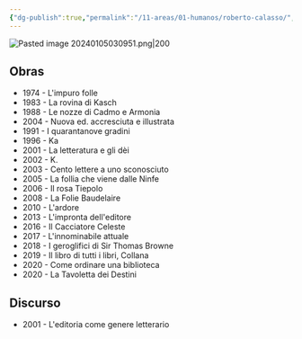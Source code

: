 ```yaml
---
{"dg-publish":true,"permalink":"/11-areas/01-humanos/roberto-calasso/","noteIcon":""}
---
```


![Pasted image 20240105030951.png|200](/img/user/02%20Image/Pasted%20image%2020240105030951.png)
## Obras
- 1974 - L'impuro folle
- 1983 - La rovina di Kasch
- 1988 - Le nozze di Cadmo e Armonia
- 2004 - Nuova ed. accresciuta e illustrata
- 1991 - I quarantanove gradini
- 1996 - Ka
- 2001 - La letteratura e gli dèi
- 2002 - K.
- 2003 - Cento lettere a uno sconosciuto
- 2005 - La follia che viene dalle Ninfe
- 2006 - Il rosa Tiepolo
- 2008 - La Folie Baudelaire
- 2010 - L'ardore
- 2013 - L'impronta dell'editore
- 2016 - Il Cacciatore Celeste
- 2017 - L'innominabile attuale
- 2018 - I geroglifici di Sir Thomas Browne
- 2019 - Il libro di tutti i libri, Collana
- 2020 - Come ordinare una biblioteca
- 2020 - La Tavoletta dei Destini
## Discurso 
- 2001 - L'editoria come genere letterario